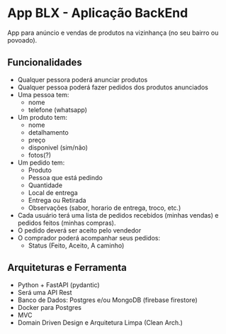 # **App BLX - Aplicação BackEnd**

App para anúncio e vendas de produtos na vizinhança (no seu bairro ou povoado).

## **Funcionalidades**
- Qualquer pessora poderá anunciar produtos
- Qualquer pessoa poderá fazer pedidos dos produtos anunciados
- Uma pessoa tem:
    - nome
    - telefone (whatsapp)
- Um produto tem:
    - nome
    - detalhamento
    - preço
    - disponivel (sim/não)
    - fotos(?)
- Um pedido tem:
    - Produto
    - Pessoa que está pedindo
    - Quantidade
    - Local de entrega
    - Entrega ou Retirada
    - Observações (sabor, horario de entrega, troco, etc.)
- Cada usuário terá uma lista de pedidos recebidos (minhas vendas) e pedidos feitos (minhas compras).
- O pedido deverá ser aceito pelo vendedor
- O comprador poderá acompanhar seus pedidos:
    - Status (Feito, Aceito, A caminho)

## **Arquiteturas e Ferramenta**
- Python + FastAPI (pydantic)
- Será uma API Rest
- Banco de Dados: Postgres e/ou MongoDB (firebase firestore)
- Docker para Postgres
- MVC
- Domain Driven Design e Arquitetura Limpa (Clean Arch.)
